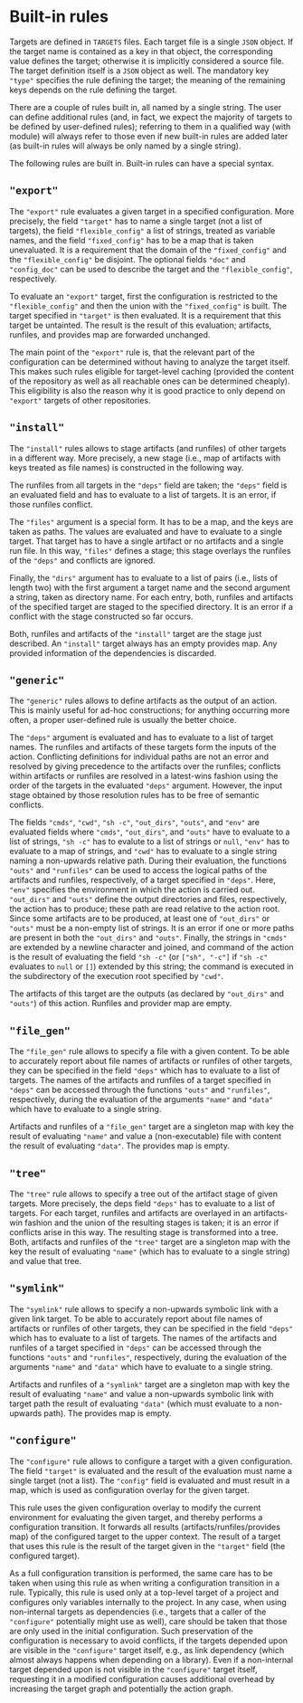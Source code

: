 Built-in rules
==============

Targets are defined in `TARGETS` files. Each target file is a single
`JSON` object. If the target name is contained as a key in that object,
the corresponding value defines the target; otherwise it is implicitly
considered a source file. The target definition itself is a `JSON`
object as well. The mandatory key `"type"` specifies the rule defining
the target; the meaning of the remaining keys depends on the rule
defining the target.

There are a couple of rules built in, all named by a single string. The
user can define additional rules (and, in fact, we expect the majority
of targets to be defined by user-defined rules); referring to them in a
qualified way (with module) will always refer to those even if new
built-in rules are added later (as built-in rules will always be only
named by a single string).

The following rules are built in. Built-in rules can have a special
syntax.

`"export"`
----------

The `"export"` rule evaluates a given target in a specified
configuration. More precisely, the field `"target"` has to name a single
target (not a list of targets), the field `"flexible_config"` a list of
strings, treated as variable names, and the field `"fixed_config"` has
to be a map that is taken unevaluated. It is a requirement that the
domain of the `"fixed_config"` and the `"flexible_config"` be disjoint.
The optional fields `"doc"` and `"config_doc"` can be used to describe
the target and the `"flexible_config"`, respectively.

To evaluate an `"export"` target, first the configuration is restricted
to the `"flexible_config"` and then the union with the `"fixed_config"`
is built. The target specified in `"target"` is then evaluated. It is a
requirement that this target be untainted. The result is the result of
this evaluation; artifacts, runfiles, and provides map are forwarded
unchanged.

The main point of the `"export"` rule is, that the relevant part of the
configuration can be determined without having to analyze the target
itself. This makes such rules eligible for target-level caching
(provided the content of the repository as well as all reachable ones
can be determined cheaply). This eligibility is also the reason why it
is good practice to only depend on `"export"` targets of other
repositories.

`"install"`
-----------

The `"install"` rules allows to stage artifacts (and runfiles) of other
targets in a different way. More precisely, a new stage (i.e., map of
artifacts with keys treated as file names) is constructed in the
following way.

The runfiles from all targets in the `"deps"` field are taken; the
`"deps"` field is an evaluated field and has to evaluate to a list of
targets. It is an error, if those runfiles conflict.

The `"files"` argument is a special form. It has to be a map, and the
keys are taken as paths. The values are evaluated and have to evaluate
to a single target. That target has to have a single artifact or no
artifacts and a single run file. In this way, `"files"` defines a stage;
this stage overlays the runfiles of the `"deps"` and conflicts are
ignored.

Finally, the `"dirs"` argument has to evaluate to a list of pairs (i.e.,
lists of length two) with the first argument a target name and the
second argument a string, taken as directory name. For each entry, both,
runfiles and artifacts of the specified target are staged to the
specified directory. It is an error if a conflict with the stage
constructed so far occurs.

Both, runfiles and artifacts of the `"install"` target are the stage
just described. An `"install"` target always has an empty provides map.
Any provided information of the dependencies is discarded.

`"generic"`
-----------

The `"generic"` rules allows to define artifacts as the output of an
action. This is mainly useful for ad-hoc constructions; for anything
occurring more often, a proper user-defined rule is usually the better
choice.

The `"deps"` argument is evaluated and has to evaluate to a list of
target names. The runfiles and artifacts of these targets form the
inputs of the action. Conflicting definitions for individual paths
are not an error and resolved by giving precedence to the artifacts
over the runfiles; conflicts within artifacts or runfiles are
resolved in a latest-wins fashion using the order of the targets in
the evaluated `"deps"` argument. However, the input stage obtained
by those resolution rules has to be free of semantic conflicts.

The fields `"cmds"`, `"cwd"`, `"sh -c"`, `"out_dirs"`, `"outs"`, and `"env"`
are evaluated fields where `"cmds"`, `"out_dirs"`, and `"outs"`
have to evaluate to a list of strings, `"sh -c"` has to evalute to
a list of strings or `null`, `"env"` has to evaluate to a map
of strings, and `"cwd"` has to evaluate to a single string naming a non-upwards
relative path. During their evaluation, the functions `"outs"` and
`"runfiles"` can be used to access the logical paths of the artifacts
and runfiles, respectively, of a target specified in `"deps"`. Here,
`"env"` specifies the environment in which the action is carried
out. `"out_dirs"` and `"outs"` define the output directories and
files, respectively, the action has to produce; these path are read
relative to the action root. Since some artifacts
are to be produced, at least one of `"out_dirs"` or `"outs"` must
be a non-empty list of strings. It is an error if one or more paths
are present in both the `"out_dirs"` and `"outs"`. Finally, the
strings in `"cmds"` are extended by a newline character and joined,
and command of the action is the result of evaluating the field
`"sh -c"` (or `["sh", "-c"]` if `"sh -c"` evaluates to `null` or
`[]`) extended by this string; the command is executed in the
subdirectory of the execution root specified by `"cwd"`.

The artifacts of this target are the outputs (as declared by
`"out_dirs"` and `"outs"`) of this action. Runfiles and provider map are
empty.

`"file_gen"`
------------

The `"file_gen"` rule allows to specify a file with a given content. To
be able to accurately report about file names of artifacts or runfiles
of other targets, they can be specified in the field `"deps"` which has
to evaluate to a list of targets. The names of the artifacts and
runfiles of a target specified in `"deps"` can be accessed through the
functions `"outs"` and `"runfiles"`, respectively, during the evaluation
of the arguments `"name"` and `"data"` which have to evaluate to a
single string.

Artifacts and runfiles of a `"file_gen"` target are a singleton map with
key the result of evaluating `"name"` and value a (non-executable) file
with content the result of evaluating `"data"`. The provides map is
empty.

`"tree"`
--------

The `"tree"` rule allows to specify a tree out of the artifact stage of
given targets. More precisely, the deps field `"deps"` has to evaluate
to a list of targets. For each target, runfiles and artifacts are
overlayed in an artifacts-win fashion and the union of the resulting
stages is taken; it is an error if conflicts arise in this way. The
resulting stage is transformed into a tree. Both, artifacts and runfiles
of the `"tree"` target are a singleton map with the key the result of
evaluating `"name"` (which has to evaluate to a single string) and value
that tree.

`"symlink"`
------------

The `"symlink"` rule allows to specify a non-upwards symbolic link with a
given link target. To be able to accurately report about file names of
artifacts or runfiles of other targets, they can be specified in the field
`"deps"` which has to evaluate to a list of targets. The names of the
artifacts and runfiles of a target specified in `"deps"` can be accessed
through the functions `"outs"` and `"runfiles"`, respectively, during the
evaluation of the arguments `"name"` and `"data"` which have to evaluate to
a single string.

Artifacts and runfiles of a `"symlink"` target are a singleton map with
key the result of evaluating `"name"` and value a non-upwards symbolic link
with target path the result of evaluating `"data"` (which must evaluate to
a non-upwards path). The provides map is empty.

`"configure"`
-------------

The `"configure"` rule allows to configure a target with a given
configuration. The field `"target"` is evaluated and the result of the
evaluation must name a single target (not a list). The `"config"` field
is evaluated and must result in a map, which is used as configuration overlay
for the given target.

This rule uses the given configuration overlay to modify the current
environment for evaluating the given target, and thereby performs a
configuration transition. It forwards all results
(artifacts/runfiles/provides map) of the configured target to the upper
context. The result of a target that uses this rule is the result of the
target given in the `"target"` field (the configured target).

As a full configuration transition is performed, the same care has to be
taken when using this rule as when writing a configuration transition in
a rule. Typically, this rule is used only at a top-level target of a
project and configures only variables internally to the project. In any
case, when using non-internal targets as dependencies (i.e., targets
that a caller of the `"configure"` potentially might use as well), care
should be taken that those are only used in the initial configuration.
Such preservation of the configuration is necessary to avoid conflicts,
if the targets depended upon are visible in the `"configure"` target
itself, e.g., as link dependency (which almost always happens when
depending on a library). Even if a non-internal target depended upon is
not visible in the `"configure"` target itself, requesting it in a
modified configuration causes additional overhead by increasing the
target graph and potentially the action graph.
